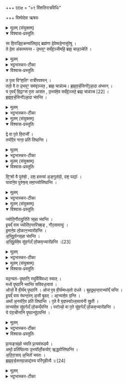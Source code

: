 +++
title = "०९ विंशतिरात्रविधिः"

+++
विश्वेदेवा ऋषयः
<details><summary>मूलम् (संयुक्तम्)</summary>

सा वि॒राड्वि॒क्रम्या॑तिष्ठ॒द्ब्रह्म॑णा दे॒वेष्वन्ने॒नासु॑रेषु॒ ते दे॒वा अ॑कामयन्तो॒भय॒ꣳ॒ सव्ँवृ॑ञ्जीमहि॒ ब्रह्म॒ चान्न॒ञ्चेति॒ त ए॒ता विꣳ॑श॒तिꣳ रात्री॑रपश्य॒न्ततो॒ वै त उ॒भय॒ꣳ॒ सम॑वृञ्जत॒ ब्रह्म॒ चान्न॑ञ्च ब्रह्मवर्च॒सिनो᳚ऽन्ना॒दा अ॑भव॒न्य ए॒वव्ँवि॒द्वाꣳस॑ ए॒ता आस॑त उ॒भय॑मे॒व सव्ँवृ॑ञ्जते॒ ब्रह्म॒ चान्न॑ञ्च [22]  
ब्र॒ह्म॒व॒र्च॒सिनो᳚ऽन्ना॒दा भ॑वन्ति॒
</details>

<details open><summary>विश्वास-प्रस्तुतिः</summary>

सा वि॒राड्वि॒क्रम्या॑तिष्ठ॒द् ब्रह्म॑णा दे॒वेष्वन्ने॒नासु॑रेषु ।  
ते दे॒वा अ॑कामयन्त -
उ॒भय॒ꣳ॒ सव्ँवृ॑ञ्जीमहि॒ ब्रह्म॒ चान्न॒ञ्चेति॑  ।
</details>

<details><summary>मूलम्</summary>

सा वि॒राड्वि॒क्रम्या॑तिष्ठ॒द् ब्रह्म॑णा दे॒वेष्वन्ने॒नासु॑रेषु ।  
ते दे॒वा अ॑कामयन्त -
उ॒भय॒ꣳ॒ सव्ँवृ॑ञ्जीमहि॒ ब्रह्म॒ चान्न॒ञ्चेति॑  ।
</details>

<details><summary>भट्टभास्कर-टीका</summary>

1अथ विंशतिरात्र आरभ्यते - सा विराडित्यादि ॥ या द्वादशाहीया दशाक्षरा विराट् विक्रम्य विविधां क्रान्तिं आस्थायातिष्ठत् । कथं? देवेषु ब्रह्मणा ब्रह्मवर्चसेनातिष्ठत् असुरेष्वन्नेन । तत्तत्साधनभावेन तेषुतेषु नि यतमवर्तत इत्यर्थः । ततस्ते देवा अकामयन्त ब्रह्म चान्नं चोभयं संवृञ्जीमहि । वयमेव सम्यक् लभेमहीति ।
</details>

<details open><summary>विश्वास-प्रस्तुतिः</summary>

त ए॒ता विꣳ॑श॒तिꣳ रात्री॑रपश्यन् ।  
ततो॒ वै त उ॒भय॒ꣳ॒ सम॑वृञ्जत॒ ,
ब्रह्म॒ चान्न॑ञ्च। ब्र॒ह्म॒व॒र्च॒सिनो᳚ऽ॒न्ना॒दा अ॑भवन् ।  
य ए॒वव्ँ वि॒द्वाꣳस॑ ए॒ता आस॑त ,
उ॒भय॑मे॒व सव्ँवृ॑ञ्जते॒ ब्रह्म॒ चान्न॑ञ्च [22] ।  
ब्र॒ह्म॒व॒र्च॒सिनो᳚ऽन्ना॒दा भ॑वन्ति ।
</details>

<details><summary>मूलम्</summary>

त ए॒ता विꣳ॑श॒तिꣳ रात्री॑रपश्यन् ।  
ततो॒ वै त उ॒भय॒ꣳ॒ सम॑वृञ्जत॒ ,
ब्रह्म॒ चान्न॑ञ्च। ब्र॒ह्म॒व॒र्च॒सिनो᳚ऽ॒न्ना॒दा अ॑भवन् ।  
य ए॒वव्ँ वि॒द्वाꣳस॑ ए॒ता आस॑त ,
उ॒भय॑मे॒व सव्ँवृ॑ञ्जते॒ ब्रह्म॒ चान्न॑ञ्च [22] ।  
ब्र॒ह्म॒व॒र्च॒सिनो᳚ऽन्ना॒दा भ॑वन्ति ।
</details>

<details><summary>भट्टभास्कर-टीका</summary>

त एता इत्यादि । गतम् । ब्रह्मवर्चसिनः महाब्रह्मवर्चसा अभवन् । अन्नादाः अन्नादनसमर्थाश्चाभवन् । य
एवमित्यादि । गतम् ॥
</details>

<details><summary>मूलम् (संयुक्तम्)</summary>

द्वे वा ए॒ते वि॒राजौ॒ तयो॑रे॒व नाना॒ प्रति॑ तिष्ठन्ति
</details>

<details open><summary>विश्वास-प्रस्तुतिः</summary>

द्वे वा ए॒ते वि॒राजौ᳚ ।  
तयो॑रे॒व नाना॒ प्रति॑ तिष्ठन्ति ।
</details>

<details><summary>मूलम्</summary>

द्वे वा ए॒ते वि॒राजौ᳚ ।  
तयो॑रे॒व नाना॒ प्रति॑ तिष्ठन्ति ।
</details>

<details><summary>भट्टभास्कर-टीका</summary>

2द्वे वा इत्यादि ॥ एकविंशतिरात्रे दशरात्रावित्यर्थः । दशकयोस्तु विराट्त्वेन स्तुतिः तयोर्विराजोर्नाना पृथक् पृथक् प्रतिष्ठिता भवन्ति । विराडन्नम् । यद्वा - दशकाभ्यां तयोः ब्रह्मवर्चसान्नाद्ययोः पृथक्प्रतिष्ठिता भवन्ति ॥
</details>

<details><summary>मूलम् (संयुक्तम्)</summary>

वि॒ꣳ॒शो वै पुरु॑षो॒ दश॒ हस्त्या॑ अ॒ङ्गुल॑यो॒ दश॒ पद्या॒ यावा॑ने॒व पुरु॑ष॒स्तमा॒प्त्वोत्ति॑ष्ठन्ति॒
</details>

<details open><summary>विश्वास-प्रस्तुतिः</summary>

वि॒ꣳ॒शो वै पुरु॑षो॒ , दश॒ हस्त्या॑ अ॒ङ्गुल॑यो॒, दश॒ पद्याः᳚  ।  
यावा॑ने॒व पुरु॑ष॒स् तमा॒प्त्वोत्ति॑ष्ठन्ति ।
</details>

<details><summary>मूलम्</summary>

वि॒ꣳ॒शो वै पुरु॑षो॒ , दश॒ हस्त्या॑ अ॒ङ्गुल॑यो॒, दश॒ पद्याः᳚  ।  
यावा॑ने॒व पुरु॑ष॒स् तमा॒प्त्वोत्ति॑ष्ठन्ति ।
</details>

<details><summary>भट्टभास्कर-टीका</summary>

3विंश इति ॥ विंशतेः पूरणो विंशः 'तस्य पूरणे डट्' इति डट्, 'विशतेर्डिति' इति टिलोपः । दश हस्त्याः हस्तयोर्भवाः पद्याः पदयोर्भवाः । 'शरीरावयवाच्च' इति यत् । 'पद्यत्यतदर्थे' इति पद्भावः । एताः पृथग्वीर्याः विंशतिरङ्गुलयः पुरुषजाः तदधीनप्रवृत्तित्वात् । तत्रावयवापेक्षया विंशत्वम्, अवयव्यपेक्षया एकत्वम् । यावानित्यादि । यत्परिमाणं पुरुषसामर्थ्यं तत्सर्वमाप्त्वा उत्तिष्ठन्ति लोके उच्छ्रितं भजन्ते । सत्राद्वा उत्तिष्ठन्ति उदवस्यन्ति ॥
</details>

<details><summary>मूलम् (संयुक्तम्)</summary>

ज्योति॒र्गौरायु॒रिति॑ त्र्य॒हा भ॑वन्ती॒यव्ँवाव ज्योति॑र॒न्तरि॑ख्ष॒ङ्गौर॒सावायु॑रि॒माने॒व लो॒कान॒भ्यारो॑हन्त्यभिपू॒र्वन्त्र्य॒हा भ॑वन्त्यभिपू॒र्वमे॒व सु॑व॒र्गम् [23]  
लो॒कम॒भ्यारो॑हन्ति॒
</details>

<details open><summary>विश्वास-प्रस्तुतिः</summary>

ज्योति॒र्गौरायु॒रिति॑ त्र्य॒हा भ॑वन्ति ।  
इ॒यव्ँ वाव ज्योति॑र॒न्तरि॑ख्ष॒ङ् ,
गौर॒सावायुः॑ ।  
इ॒माने॒व लो॒कान॒भ्यारो॑हन्ति ।  
अ॒भि॒पू॒र्वन्त्र्य॒हा भ॑वन्ति ।  
अ॒भि॒पू॒र्वमे॒व सु॑व॒र्गल्ँ लो॒कम॒भ्यारो॑हन्ति ।[23]  
</details>

<details><summary>मूलम्</summary>

ज्योति॒र्गौरायु॒रिति॑ त्र्य॒हा भ॑वन्ति ।  
इ॒यव्ँ वाव ज्योति॑र॒न्तरि॑ख्ष॒ङ् ,
गौर॒सावायुः॑ ।  
इ॒माने॒व लो॒कान॒भ्यारो॑हन्ति ।  
अ॒भि॒पू॒र्वन्त्र्य॒हा भ॑वन्ति ।  
अ॒भि॒पू॒र्वमे॒व सु॑व॒र्गल्ँ लो॒कम॒भ्यारो॑हन्ति ।[23]  
</details>

<details><summary>भट्टभास्कर-टीका</summary>

4अथाहानि विदधाति - ज्योतिरित्यादि ॥ अयं तावदहःक्रमः - अतिरात्रः ज्योतिर्गौरायुरिति त्र्यहस्त्रिरभ्यस्तो नवपृष्ठ्यष्षडहः पुनरपि त्र्यहः प्रतीचीन आयुर्गौर्ज्योतिरतिरात्र इति । एष प्रतिपाद्यते - त्र्यहा इति । त्रय एव बहुत्वस्य कृतार्थत्वात्तद्व्यतिरेकेण च एकादशानामह्नां प्रतिपादनात् । अभिपूर्वमिति । आनुपूर्येणाविच्छेदेन ॥
</details>

<details><summary>मूलम् (संयुक्तम्)</summary>

यद॒न्यत॑ᳶ पृ॒ष्ठानि॒ स्युर्विवि॑वधꣵ स्या॒न्मध्ये॑ पृ॒ष्ठानि॑ भवन्ति सविवध॒त्वायौजो॒ वै वी॒र्य॑म्पृ॒ष्ठान्योज॑ ए॒व वी॒र्य॑म्मध्य॒तो द॑धते बृहद्रथन्त॒राभ्या᳚य्ँयन्ती॒यव्ँवाव र॑थन्त॒रम॒सौ बृ॒हदाभ्यामे॒व य॒न्त्यथो॑ अ॒नयो॑रे॒व प्रति॑ तिष्ठन्त्ये॒ते वै य॒ज्ञस्या᳚ञ्ज॒साय॑नी स्रु॒ती ताभ्या॑मे॒व सु॑व॒र्गल्ँलो॒कय्ँय॑न्ति॒ परा᳚ञ्चो॒ वा ए॒ते सु॑व॒र्गल्ँलो॒कम॒भ्यारो॑हन्ति॒ ये प॑रा॒चीना॑नि पृ॒ष्ठान्यु॑प॒यन्ति॑ प्र॒त्यङ्त्र्य॒हो भ॑वति प्र॒त्यव॑रूढ्या॒ अथो॒ प्रति॑ष्ठित्या उ॒भयो᳚र्लो॒कयोर्॑ऋ॒द्ध्वोत्ति॑ष्ठन्त्यतिरा॒त्राव॒भितो॑ भवतो ब्रह्मवर्च॒सस्या॒न्नाद्य॑स्य॒ परि॑गृहीत्यै ॥ [24]  
</details>

<details open><summary>विश्वास-प्रस्तुतिः</summary>

यद॒न्यत॑ᳶ पृ॒ष्ठानि॒ स्युर्विवि॑वधꣵ स्यात् ।  
मध्ये॑ पृ॒ष्ठानि॑ भवन्ति सविवध॒त्वाय॑ ।  
ओजो॒ वै वी॒र्य॑म् पृ॒ष्ठानि॑ ।
ओज॑ ए॒व वी॒र्य॑म्मध्य॒तो द॑धते ।
बृ॒ह॒द्र॒थ॒न्त॒राभ्या᳚य्ँ यन्ति ।  
इ॒यव्ँ वाव र॑थन्त॒रम् अ॒सौ बृ॒हत् ।
आ॒भ्यामे॒व य॒न्ति ।  
अथो॑ अ॒नयो॑रे॒व प्रति॑ तिष्ठन्ति ।
ए॒ते वै य॒ज्ञस्या᳚ञ्ज॒साय॑नी स्रु॒ती ।  
ताभ्या॑मे॒व सु॑व॒र्गल्ँ लो॒कय्ँय॑न्ति ।
परा᳚ञ्चो॒ वा ए॒ते सु॑व॒र्गल्ँ लो॒कम॒भ्यारो॑हन्ति ।  
ये प॑रा॒चीना॑नि पृ॒ष्ठान्यु॑प॒यन्ति॑ ।
</details>

<details><summary>मूलम्</summary>

यद॒न्यत॑ᳶ पृ॒ष्ठानि॒ स्युर्विवि॑वधꣵ स्यात् ।  
मध्ये॑ पृ॒ष्ठानि॑ भवन्ति सविवध॒त्वाय॑ ।  
ओजो॒ वै वी॒र्य॑म् पृ॒ष्ठानि॑ ।
ओज॑ ए॒व वी॒र्य॑म्मध्य॒तो द॑धते ।
बृ॒ह॒द्र॒थ॒न्त॒राभ्या᳚य्ँ यन्ति ।  
इ॒यव्ँ वाव र॑थन्त॒रम् अ॒सौ बृ॒हत् ।
आ॒भ्यामे॒व य॒न्ति ।  
अथो॑ अ॒नयो॑रे॒व प्रति॑ तिष्ठन्ति ।
ए॒ते वै य॒ज्ञस्या᳚ञ्ज॒साय॑नी स्रु॒ती ।  
ताभ्या॑मे॒व सु॑व॒र्गल्ँ लो॒कय्ँय॑न्ति ।
परा᳚ञ्चो॒ वा ए॒ते सु॑व॒र्गल्ँ लो॒कम॒भ्यारो॑हन्ति ।  
ये प॑रा॒चीना॑नि पृ॒ष्ठान्यु॑प॒यन्ति॑ ।
</details>

<details><summary>भट्टभास्कर-टीका</summary>

5यदन्यत इत्यादि ॥ गतम् । +++(विस्तृतं व्याख्यानमन्यत्र मृग्यम्)+++
</details>

<details open><summary>विश्वास-प्रस्तुतिः</summary>

प्र॒त्यङ्त्र्य॒हो भ॑वति प्र॒त्यव॑रूढ्यै ।  
अथो॒ प्रति॑ष्ठित्या उ॒भयो᳚र्लो॒कयोर्॑ ऋ॒द्ध्वोत्ति॑ष्ठन्ति ।  
अ॒ति॒रा॒त्राव् अ॒भितो॑ भवतः ।  
ब्र॒ह्म॒व॒र्च॒सस्या॒न्नाद्य॑स्य परि॑गृहीत्यै ॥ [24]
</details>

<details><summary>मूलम्</summary>

प्र॒त्यङ्त्र्य॒हो भ॑वति प्र॒त्यव॑रूढ्यै ।  
अथो॒ प्रति॑ष्ठित्या उ॒भयो᳚र्लो॒कयोर्॑ ऋ॒द्ध्वोत्ति॑ष्ठन्ति ।  
अ॒ति॒रा॒त्राव् अ॒भितो॑ भवतः ।  
ब्र॒ह्म॒व॒र्च॒सस्या॒न्नाद्य॑स्य परि॑गृहीत्यै ॥ [24]
</details>

<details><summary>भट्टभास्कर-टीका</summary>

प्रत्यङ्ङिति पृष्ठेभ्यः पर एकस्त्र्यहः प्रतीचीनो भवति । अतिरात्राभ्यां ब्रह्मवर्चसान्नाद्ययोः परिग्रहः ॥

इति सप्तमे तृतीये नवमोनुवाकः ॥  
</details>
